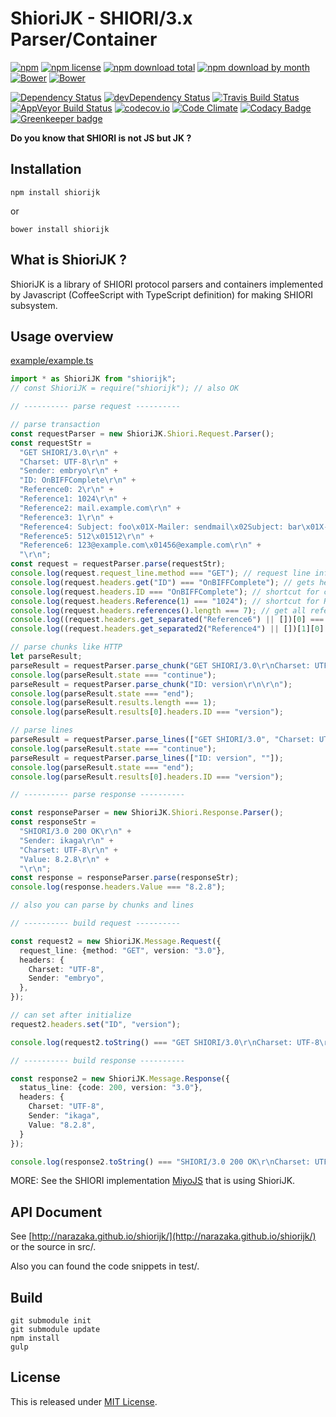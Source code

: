 ShioriJK - SHIORI/3.x Parser/Container
=============================================

[![npm](https://img.shields.io/npm/v/shiorijk.svg)](https://www.npmjs.com/package/shiorijk)
[![npm license](https://img.shields.io/npm/l/shiorijk.svg)](https://www.npmjs.com/package/shiorijk)
[![npm download total](https://img.shields.io/npm/dt/shiorijk.svg)](https://www.npmjs.com/package/shiorijk)
[![npm download by month](https://img.shields.io/npm/dm/shiorijk.svg)](https://www.npmjs.com/package/shiorijk)
[![Bower](https://img.shields.io/bower/v/shiorijk.svg)](https://github.com/Narazaka/shiorijk)
[![Bower](https://img.shields.io/bower/l/shiorijk.svg)](https://github.com/Narazaka/shiorijk)

[![Dependency Status](https://david-dm.org/Narazaka/shiorijk/status.svg)](https://david-dm.org/Narazaka/shiorijk)
[![devDependency Status](https://david-dm.org/Narazaka/shiorijk/dev-status.svg)](https://david-dm.org/Narazaka/shiorijk?type=dev)
[![Travis Build Status](https://travis-ci.org/Narazaka/shiorijk.svg?branch=master)](https://travis-ci.org/Narazaka/shiorijk)
[![AppVeyor Build Status](https://ci.appveyor.com/api/projects/status/github/Narazaka/shiorijk?svg=true&branch=master)](https://ci.appveyor.com/project/Narazaka/shiorijk)
[![codecov.io](https://codecov.io/github/Narazaka/shiorijk/coverage.svg?branch=master)](https://codecov.io/github/Narazaka/shiorijk?branch=master)
[![Code Climate](https://codeclimate.com/github/Narazaka/shiorijk/badges/gpa.svg)](https://codeclimate.com/github/Narazaka/shiorijk)
[![Codacy Badge](https://api.codacy.com/project/badge/Grade/3e8aa6e24b6d47c29aa8ebb82b6a1e06)](https://www.codacy.com/app/narazaka/shiorijk?utm_source=github.com&amp;utm_medium=referral&amp;utm_content=Narazaka/shiorijk&amp;utm_campaign=Badge_Grade)
[![Greenkeeper badge](https://badges.greenkeeper.io/Narazaka/single-file-worker.js.svg)](https://greenkeeper.io/)

**Do you know that SHIORI is not JS but JK ?**

Installation
--------------------------

    npm install shiorijk

or

    bower install shiorijk

What is ShioriJK ?
--------------------------

ShioriJK is a library of SHIORI protocol parsers and containers implemented by Javascript (CoffeeScript with TypeScript definition) for making SHIORI subsystem.

Usage overview
--------------------------

[example/example.ts](example/example.ts)
```typescript
import * as ShioriJK from "shiorijk";
// const ShioriJK = require("shiorijk"); // also OK

// ---------- parse request ----------

// parse transaction
const requestParser = new ShioriJK.Shiori.Request.Parser();
const requestStr =
  "GET SHIORI/3.0\r\n" +
  "Charset: UTF-8\r\n" +
  "Sender: embryo\r\n" +
  "ID: OnBIFFComplete\r\n" +
  "Reference0: 2\r\n" +
  "Reference1: 1024\r\n" +
  "Reference2: mail.example.com\r\n" +
  "Reference3: 1\r\n" +
  "Reference4: Subject: foo\x01X-Mailer: sendmail\x02Subject: bar\x01X-Mailer: Sylpheed\r\n" +
  "Reference5: 512\x01512\r\n" +
  "Reference6: 123@example.com\x01456@example.com\r\n" +
  "\r\n";
const request = requestParser.parse(requestStr);
console.log(request.request_line.method === "GET"); // request line info
console.log(request.headers.get("ID") === "OnBIFFComplete"); // gets header value
console.log(request.headers.ID === "OnBIFFComplete"); // shortcut for common headers
console.log(request.headers.Reference(1) === "1024"); // shortcut for Reference*
console.log(request.headers.references().length === 7); // get all references
console.log((request.headers.get_separated("Reference6") || [])[0] === "123@example.com"); // separated by \x01
console.log((request.headers.get_separated2("Reference4") || [])[1][0] === "Subject: bar"); // separated by \x01 and \x02

// parse chunks like HTTP
let parseResult;
parseResult = requestParser.parse_chunk("GET SHIORI/3.0\r\nCharset: UTF-8\r\n");
console.log(parseResult.state === "continue");
parseResult = requestParser.parse_chunk("ID: version\r\n\r\n");
console.log(parseResult.state === "end");
console.log(parseResult.results.length === 1);
console.log(parseResult.results[0].headers.ID === "version");

// parse lines
parseResult = requestParser.parse_lines(["GET SHIORI/3.0", "Charset: UTF-8"]);
console.log(parseResult.state === "continue");
parseResult = requestParser.parse_lines(["ID: version", ""]);
console.log(parseResult.state === "end");
console.log(parseResult.results[0].headers.ID === "version");

// ---------- parse response ----------

const responseParser = new ShioriJK.Shiori.Response.Parser();
const responseStr =
  "SHIORI/3.0 200 OK\r\n" +
  "Sender: ikaga\r\n" +
  "Charset: UTF-8\r\n" +
  "Value: 8.2.8\r\n" +
  "\r\n";
const response = responseParser.parse(responseStr);
console.log(response.headers.Value === "8.2.8");

// also you can parse by chunks and lines

// ---------- build request ----------

const request2 = new ShioriJK.Message.Request({
  request_line: {method: "GET", version: "3.0"},
  headers: {
    Charset: "UTF-8",
    Sender: "embryo",
  },
});

// can set after initialize
request2.headers.set("ID", "version");

console.log(request2.toString() === "GET SHIORI/3.0\r\nCharset: UTF-8\r\nSender: embryo\r\nID: version\r\n\r\n");

// ---------- build response ----------

const response2 = new ShioriJK.Message.Response({
  status_line: {code: 200, version: "3.0"},
  headers: {
    Charset: "UTF-8",
    Sender: "ikaga",
    Value: "8.2.8",
  }
});

console.log(response2.toString() === "SHIORI/3.0 200 OK\r\nCharset: UTF-8\r\nSender: ikaga\r\nValue: 8.2.8\r\n\r\n");
```

MORE: See the SHIORI implementation [MiyoJS](https://github.com/Narazaka/miyojs.git) that is using ShioriJK.

API Document
--------------------------

See [http://narazaka.github.io/shiorijk/](http://narazaka.github.io/shiorijk/) or the source in src/.

Also you can found the code snippets in test/.

Build
--------------------------

    git submodule init
    git submodule update
    npm install
    gulp

License
--------------------------

This is released under [MIT License](http://narazaka.net/license/MIT?2017).
